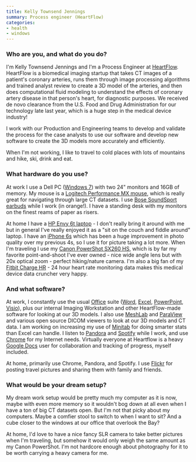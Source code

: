 ```yaml
---
title: Kelly Townsend Jennings
summary: Process engineer (HeartFlow)
categories:
- health
- windows
---
```


### Who are you, and what do you do?

I'm Kelly Townsend Jennings and I'm a Process Engineer at [HeartFlow](http://www.heartflow.com/ "A non-invasive heart health startup."). HeartFlow is a biomedical imaging startup that takes CT images of a patient's coronary arteries, runs them through image processing algorithms and trained analyst review to create a 3D model of the arteries, and then does computational fluid modeling to understand the effects of coronary artery disease in that person's heart, for diagnostic purposes. We received de novo clearance from the U.S. Food and Drug Administration for our technology late last year, which is a huge step in the medical device industry!

I work with our Production and Engineering teams to develop and validate the process for the case analysts to use our software and develop new software to create the 3D models more accurately and efficiently.

When I'm not working, I like to travel to cold places with lots of mountains and hike, ski, drink and eat.

### What hardware do you use?

At work I use a Dell PC ([Windows 7][windows-7]) with two 24" monitors and 16GB of memory. My mouse is a [Logitech Performance MX mouse][performance-mouse-mx], which is really great for navigating through large CT datasets. I use [Bose SoundSport earbuds][soundsport-apple] while I work (in orange!). I have a standing desk with my monitors on the finest reams of paper as risers.

At home I have a [HP Envy 6t laptop][envy-6t-1000] - I don't really bring it around with me but in general I've really enjoyed it as a "sit on the couch and fiddle around" laptop. I have an [iPhone 6s][iphone-6s] which has been a huge improvement in photo quality over my previous 4s, so I use it for picture taking a lot more. When I'm traveling I use my [Canon PowerShot SX260 HS][powershot-sx260-hs], which is by far my favorite point-and-shoot I've ever owned - nice wide angle lens but with 20x optical zoom - perfect hiking/nature camera. I'm also a big fan of my [Fitbit Charge HR][charge-hr] - 24 hour heart rate monitoring data makes this medical device data cruncher very happy.

### And what software?

At work, I constantly use the usual [Office][] suite ([Word][], [Excel][], [PowerPoint][], [Visio][]), plus our internal Imaging Workstation and other HeartFlow-made software for looking at our 3D models. I also use [MeshLab][] and [ParaView][] and various open source DICOM viewers to look at our 3D models and CT data. I am working on increasing my use of [Minitab][] for doing smarter stats than Excel can handle. I listen to [Pandora][] and [Spotify][] while I work, and use [Chrome][] for my Internet needs. Virtually everyone at Heartflow is a heavy [Google Docs][google-docs] user for collaboration and tracking of progress, myself included.

At home, primarily use Chrome, Pandora, and Spotify. I use [Flickr][] for posting travel pictures and sharing them with family and friends. 

### What would be your dream setup?

My dream work setup would be pretty much my computer as it is now, maybe with even more memory so it wouldn't bog down at all even when I have a ton of big CT datasets open. But I'm not that picky about my computers. Maybe a comfier stool to switch to when I want to sit? And a cube closer to the windows at our office that overlook the Bay?

At home, I'd love to have a nice fancy SLR camera to take better pictures when I'm traveling, but somehow it would only weigh the same amount as my Canon PowerShot. I'm not hardcore enough about photography for it to be worth carrying a heavy camera for me.

[charge-hr]: https://www.fitbit.com/chargehr "A fitness and heart rate tracker."
[envy-6t-1000]: https://www.amazon.com/HP-ENVY-Sleekbook-6t-1000-Laptop/dp/B0082CW72W "A 15.6 inch PC laptop."
[iphone-6s]: https://en.wikipedia.org/wiki/IPhone_6S "A smartphone."
[performance-mouse-mx]: https://www.logitech.com/en-us/product/performance-mouse-mx "A wireless laser mouse."
[powershot-sx260-hs]: https://www.amazon.com/Canon-PowerShot-Digital-Stabilized-Wide-Angle/dp/B0075SUK14 "A 12.1 megapixel digital camera."
[soundsport-apple]: https://www.bose.com/products/headphones/earphones/soundsport-in-ear-headphones-apple-devices.html "In-ear headphones for Apple devices."
[chrome]: https://www.google.com/intl/en/chrome/browser/ "A WebKit-based browser, where each tab runs in its own thread."
[excel]: https://products.office.com/en-us/excel "A spreadsheet application."
[flickr]: https://www.flickr.com/ "A photo sharing website."
[google-docs]: https://en.wikipedia.org/wiki/Google_Docs "A web-based office suite."
[meshlab]: http://meshlab.sourceforge.net/ "An open source 3D mesh processor and editor."
[minitab]: http://www.minitab.com/en-us/products/minitab/ "Statistical software."
[office]: https://products.office.com/en-us/home "An office productivity suite."
[pandora]: http://www.pandora.com/ "A personalised Internet radio station."
[paraview]: https://www.paraview.org/ "An open-source data analysis and visualisation tool."
[powerpoint]: https://products.office.com/en-us/powerpoint "Presentation software."
[spotify]: https://www.spotify.com/us/ "A music streaming service."
[visio]: https://products.office.com/en-us/visio/flowchart-software "Visualising/diagraming software."
[windows-7]: https://en.wikipedia.org/wiki/Windows_7 "An operating system."
[word]: https://products.office.com/en-us/word "A document editor."

